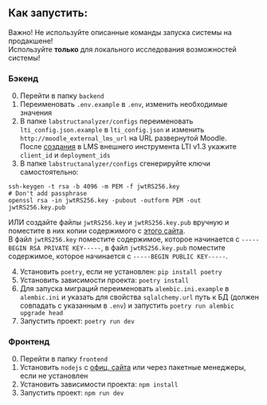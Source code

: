 ## Как запустить:

Важно! Не используйте описанные команды запуска системы на продакшене! <br>
Используйте **только** для локального исследования возможностей системы!

### Бэкенд

0. Перейти в папку `backend`
1. Переименовать `.env.example` в `.env`, изменить необходимые значения
2. В папке `labstructanalyzer/configs` переименовать `lti_config.json.example` в `lti_config.json` и изменить `http://moodle_external_lms_url` на URL развернутой Moodle. <br>
После [создания](CREATE_EXTERNAL_TOOL.md) в LMS внешнего инструмента LTI v1.3 укажите `client_id` и `deployment_ids`
3. В папке `labstructanalyzer/configs` сгенерируйте ключи самостоятельно:

```
ssh-keygen -t rsa -b 4096 -m PEM -f jwtRS256.key
# Don't add passphrase
openssl rsa -in jwtRS256.key -pubout -outform PEM -out jwtRS256.key.pub
```

ИЛИ создайте файлы `jwtRS256.key` и `jwtRS256.key.pub` вручную и
поместите в них копии содержимого с [этого сайта](https://lti-ri.imsglobal.org/keygen/index). <br>
В файл `jwtRS256.key` поместите содержимое, которое начинается с `-----BEGIN RSA PRIVATE KEY-----`,
в файл `jwtRS256.key.pub` поместите содержимое, которое начинается с `-----BEGIN PUBLIC KEY-----`.

4. Установить `poetry`, если не установлен: `pip install poetry`
5. Установить зависимости проекта: `poetry install`
4. Для запуска миграций переименовать `alembic.ini.example` в `alembic.ini` и указать для свойства `sqlalchemy.url` путь к БД (должен совпадать с указанным в `.env`) и запустить `poetry run alembic upgrade head`
6. Запустить проект: `poetry run dev`

### Фронтенд

0. Перейти в папку `frontend`
1. Установить `nodejs` с [офиц. сайта](https://docs.npmjs.com/downloading-and-installing-node-js-and-npm) или через пакетные менеджеры, если не установлен
2. Установить зависимости проекта: `npm install`
3. Запустить проект: `npm run dev`
